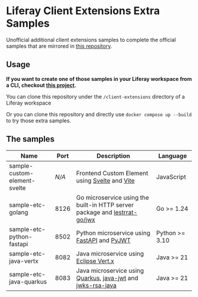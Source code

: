 # Liferay Client Extensions Extra Samples

Unofficial additional client extensions samples to complete the official samples that are mirrored
in [this repository](https://github.com/lgdd/liferay-client-extensions-samples).

## Usage

**If you want to create one of those samples in your Liferay workspace from a CLI, checkout [this project](https://github.com/lgdd/lfr-cli).**

You can clone this repository under the `/client-extensions` directory of a Liferay workspace

Or you can clone this repository and directly use `docker compose up --build` to try those extra
samples.

## The samples

| **Name**                     | **Port** | **Description**                                                                                                                                                   | **Language**   |
|------------------------------|----------|-------------------------------------------------------------------------------------------------------------------------------------------------------------------|----------------|
| sample-custom-element-svelte | _N/A_    | Frontend Custom Element using [Svelte](https://svelte.dev/) and [Vite](https://vite.dev/)                                                                         | JavaScript     |
| sample-etc-golang            | 8126     | Go microservice using the built-in HTTP server package and [lestrrat-go/jwx](https://github.com/lestrrat-go/jwx)                                                  | Go >= 1.24     |
| sample-etc-python-fastapi    | 8502     | Python microservice using [FastAPI](https://fastapi.tiangolo.com/) and [PyJWT](https://pyjwt.readthedocs.io/en/stable/)                                           | Python >= 3.10 |
| sample-etc-java-vertx        | 8082     | Java microservice using [Eclipse Vert.x](https://vertx.io/)                                                                                                       | Java >= 21     |
| sample-etc-java-quarkus      | 8083     | Java microservice using [Quarkus](https://quarkus.io/), [java-jwt](https://github.com/auth0/java-jwt) and [jwks-rsa-java](https://github.com/auth0/jwks-rsa-java) | Java >= 21     |